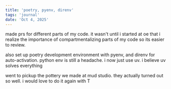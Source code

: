```yaml
---
title: 'poetry, pyenv, direnv'
tags: 'journal'
date: 'Oct 4, 2025'
---
```


made prs for different parts of my code. it wasn't until i started at oe that i realize the importance of compartmentalizing parts of my code so its easier to review.

also set up poetry development environment with pyenv, and direnv for auto-activation. python env is still a headache. i now just use uv. i believe uv solves everything

went to pickup the pottery we made at mud studio. they actually turned out so well. i would love to do it again with T
